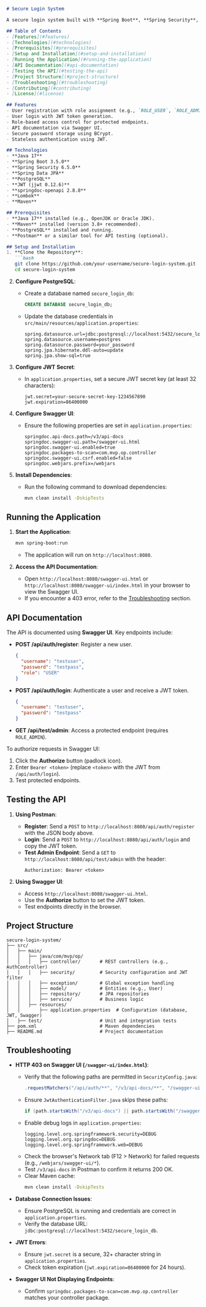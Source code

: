 ```markdown
# Secure Login System

A secure login system built with **Spring Boot**, **Spring Security**, and **JWT** authentication. This project provides user registration, login, and role-based access control, with API documentation generated using **Swagger UI** (springdoc-openapi).

## Table of Contents
- [Features](#features)
- [Technologies](#technologies)
- [Prerequisites](#prerequisites)
- [Setup and Installation](#setup-and-installation)
- [Running the Application](#running-the-application)
- [API Documentation](#api-documentation)
- [Testing the API](#testing-the-api)
- [Project Structure](#project-structure)
- [Troubleshooting](#troubleshooting)
- [Contributing](#contributing)
- [License](#license)

## Features
- User registration with role assignment (e.g., `ROLE_USER`, `ROLE_ADMIN`).
- User login with JWT token generation.
- Role-based access control for protected endpoints.
- API documentation via Swagger UI.
- Secure password storage using BCrypt.
- Stateless authentication using JWT.

## Technologies
- **Java 17**
- **Spring Boot 3.5.0**
- **Spring Security 6.5.0**
- **Spring Data JPA**
- **PostgreSQL**
- **JWT (jjwt 0.12.6)**
- **springdoc-openapi 2.8.8**
- **Lombok**
- **Maven**

## Prerequisites
- **Java 17** installed (e.g., OpenJDK or Oracle JDK).
- **Maven** installed (version 3.8+ recommended).
- **PostgreSQL** installed and running.
- **Postman** or a similar tool for API testing (optional).

## Setup and Installation
1. **Clone the Repository**:
   ```bash
   git clone https://github.com/your-username/secure-login-system.git
   cd secure-login-system
   ```

2. **Configure PostgreSQL**:
   - Create a database named `secure_login_db`:
     ```sql
     CREATE DATABASE secure_login_db;
     ```
   - Update the database credentials in `src/main/resources/application.properties`:
     ```properties
     spring.datasource.url=jdbc:postgresql://localhost:5432/secure_login_db
     spring.datasource.username=postgres
     spring.datasource.password=your_password
     spring.jpa.hibernate.ddl-auto=update
     spring.jpa.show-sql=true
     ```

3. **Configure JWT Secret**:
   - In `application.properties`, set a secure JWT secret key (at least 32 characters):
     ```properties
     jwt.secret=your-secure-secret-key-1234567890
     jwt.expiration=86400000
     ```

4. **Configure Swagger UI**:
   - Ensure the following properties are set in `application.properties`:
     ```properties
     springdoc.api-docs.path=/v3/api-docs
     springdoc.swagger-ui.path=/swagger-ui.html
     springdoc.swagger-ui.enabled=true
     springdoc.packages-to-scan=com.mvp.op.controller
     springdoc.swagger-ui.csrf.enabled=false
     springdoc.webjars.prefix=/webjars
     ```

5. **Install Dependencies**:
   - Run the following command to download dependencies:
     ```bash
     mvn clean install -DskipTests
     ```

## Running the Application
1. **Start the Application**:
   ```bash
   mvn spring-boot:run
   ```
   - The application will run on `http://localhost:8080`.

2. **Access the API Documentation**:
   - Open `http://localhost:8080/swagger-ui.html` or `http://localhost:8080/swagger-ui/index.html` in your browser to view the Swagger UI.
   - If you encounter a 403 error, refer to the [Troubleshooting](#troubleshooting) section.

## API Documentation
The API is documented using **Swagger UI**. Key endpoints include:
- **POST /api/auth/register**: Register a new user.
  ```json
  {
    "username": "testuser",
    "password": "testpass",
    "role": "USER"
  }
  ```
- **POST /api/auth/login**: Authenticate a user and receive a JWT token.
  ```json
  {
    "username": "testuser",
    "password": "testpass"
  }
  ```
- **GET /api/test/admin**: Access a protected endpoint (requires `ROLE_ADMIN`).

To authorize requests in Swagger UI:
1. Click the **Authorize** button (padlock icon).
2. Enter `Bearer <token>` (replace `<token>` with the JWT from `/api/auth/login`).
3. Test protected endpoints.

## Testing the API
1. **Using Postman**:
   - **Register**: Send a `POST` to `http://localhost:8080/api/auth/register` with the JSON body above.
   - **Login**: Send a `POST` to `http://localhost:8080/api/auth/login` and copy the JWT token.
   - **Test Admin Endpoint**: Send a `GET` to `http://localhost:8080/api/test/admin` with the header:
     ```
     Authorization: Bearer <token>
     ```

2. **Using Swagger UI**:
   - Access `http://localhost:8080/swagger-ui.html`.
   - Use the **Authorize** button to set the JWT token.
   - Test endpoints directly in the browser.

## Project Structure
```
secure-login-system/
├── src/
│   ├── main/
│   │   ├── java/com/mvp/op/
│   │   │   ├── controller/       # REST controllers (e.g., AuthController)
│   │   │   ├── security/         # Security configuration and JWT filter
│   │   │   ├── exception/        # Global exception handling
│   │   │   ├── model/            # Entities (e.g., User)
│   │   │   ├── repository/       # JPA repositories
│   │   │   ├── service/          # Business logic
│   │   ├── resources/
│   │       ├── application.properties  # Configuration (database, JWT, Swagger)
│   ├── test/                     # Unit and integration tests
├── pom.xml                       # Maven dependencies
├── README.md                     # Project documentation
```

## Troubleshooting
- **HTTP 403 on Swagger UI (`/swagger-ui/index.html`)**:
  - Verify that the following paths are permitted in `SecurityConfig.java`:
    ```java
    .requestMatchers("/api/auth/**", "/v3/api-docs/**", "/swagger-ui/**", "/swagger-ui.html", "/swagger-ui/index.html", "/webjars/**", "/swagger-resources/**", "/configuration/**").permitAll()
    ```
  - Ensure `JwtAuthenticationFilter.java` skips these paths:
    ```java
    if (path.startsWith("/v3/api-docs") || path.startsWith("/swagger-ui") || path.startsWith("/webjars") || path.startsWith("/swagger-resources") || path.startsWith("/configuration"))
    ```
  - Enable debug logs in `application.properties`:
    ```properties
    logging.level.org.springframework.security=DEBUG
    logging.level.org.springdoc=DEBUG
    logging.level.org.springframework.web=DEBUG
    ```
  - Check the browser's Network tab (F12 > Network) for failed requests (e.g., `/webjars/swagger-ui/*`).
  - Test `/v3/api-docs` in Postman to confirm it returns 200 OK.
  - Clear Maven cache:
    ```bash
    mvn clean install -DskipTests
    ```

- **Database Connection Issues**:
  - Ensure PostgreSQL is running and credentials are correct in `application.properties`.
  - Verify the database URL: `jdbc:postgresql://localhost:5432/secure_login_db`.

- **JWT Errors**:
  - Ensure `jwt.secret` is a secure, 32+ character string in `application.properties`.
  - Check token expiration (`jwt.expiration=86400000` for 24 hours).

- **Swagger UI Not Displaying Endpoints**:
  - Confirm `springdoc.packages-to-scan=com.mvp.op.controller` matches your controller package.
